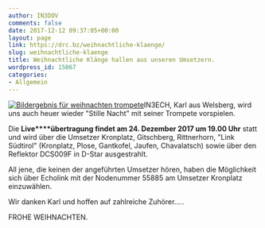 ```yaml
---
author: IN3DOV
comments: false
date: 2017-12-12 09:37:05+00:00
layout: page
link: https://drc.bz/weihnachtliche-klaenge/
slug: weihnachtliche-klaenge
title: Weihnachtliche Klänge hallen aus unseren Umsetzern.
wordpress_id: 15067
categories:
- Allgemein
---
```


[![Bildergebnis für weihnachten trompete](https://www.alle-noten.de/out/pictures/wysiwigpro/seotexte/Trompete.jpg)](https://www.google.it/url?sa=i&rct=j&q=&esrc=s&source=images&cd=&cad=rja&uact=8&ved=0ahUKEwi4orXOnITYAhXIoKQKHfscBQ4QjRwIBw&url=https%3A%2F%2Fwww.alle-noten.de%2FBlaeser%2FTrompete%2F&psig=AOvVaw1mNy0ZF97trXXX4boWEgFh&ust=1513159502953163)IN3ECH, Karl aus Welsberg, wird uns auch heuer wieder "Stille Nacht" mit seiner Trompete vorspielen.


Die **Live****übertragung findet am 24. Dezember 2017 um 19.00 Uhr** statt und wird über die Umsetzer Kronplatz, Gitschberg, Rittnerhorn, "Link Südtirol" (Kronplatz, Plose, Gantkofel, Jaufen, Chavalatsch) sowie über den Reflektor DCS009F in D-Star ausgestrahlt.




All jene, die keinen der angeführten Umsetzer hören, haben die Möglichkeit sich über Echolink mit der Nodenummer 55885 am Umsetzer Kronplatz einzuwählen.




Wir danken Karl und hoffen auf zahlreiche Zuhörer.....




FROHE WEIHNACHTEN.
